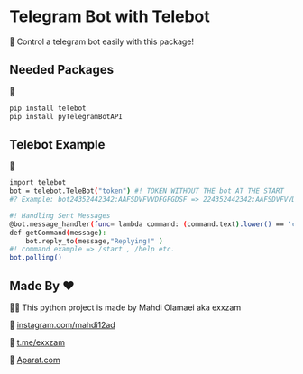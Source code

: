 

# Telegram Bot with Telebot
📝
Control a telegram bot easily with this package!

## Needed Packages 

🐍
```bash
pip install telebot
pip install pyTelegramBotAPI
```

## Telebot Example

🐍
```bash
import telebot
bot = telebot.TeleBot("token") #! TOKEN WITHOUT THE bot AT THE START 
#? Example: bot24352442342:AAFSDVFVVDFGFGDSF => 224352442342:AAFSDVFVVDFGFGDSF

#! Handling Sent Messages
@bot.message_handler(func= lambda command: (command.text).lower() == 'command' )
def getCommand(message):
    bot.reply_to(message,"Replying!" )
#! command example => /start , /help etc.
bot.polling()

```


## Made By ❤
👨‍💻 This python project is made by Mahdi Olamaei aka exxzam


🔗 [instagram.com/mahdi12ad](https://instagram.com/mahdi12ad)


🔗 [t.me/exxzam](https://t.me/exxzam)


🔗 [Aparat.com](https://www.aparat.com/iranfun200)




